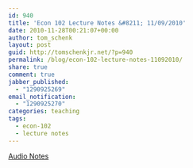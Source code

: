 ```yaml
---
id: 940
title: 'Econ 102 Lecture Notes &#8211; 11/09/2010'
date: 2010-11-28T00:21:07+00:00
author: tom_schenk
layout: post
guid: http://tomschenkjr.net/?p=940
permalink: /blog/econ-102-lecture-notes-11092010/
share: true
comment: true
jabber_published:
  - "1290925269"
email_notification:
  - "1290925270"
categories: teaching 
tags:
  - econ-102
  - lecture notes
---
```

<a href="http://www.livescribe.com/cgi-bin/WebObjects/LDApp.woa/wa/MLSOverviewPage?sid=wZDdlhCrMXn2">Audio Notes</a>